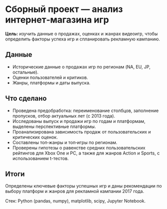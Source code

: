 # Сборный проект — анализ интернет‑магазина игр

**Цель:** изучить данные о продажах, оценках и жанрах видеоигр, чтобы определить факторы успеха игр и спланировать рекламную кампанию.

## Данные
- Исторические данные о продажах игр по регионам (NA, EU, JP, остальные).
- Оценки пользователей и критиков.
- Жанры, платформы и даты выпуска.

## Что сделано
- Проведена предобработка: переименование столбцов, заполнение пропусков, отбор актуальных лет (c 2013 года).
- Исследованы выпуск и продажи игр по годам и платформам, выделены перспективные платформы.
- Проанализирована зависимость продаж от пользовательских и критических оценок.
- Составлены топ‑жанры и топ‑игры по регионам.
- Проверены гипотезы о равенстве средних пользовательских рейтингов для Xbox One и PC, а также для жанров Action и Sports, с использованием t-тестов.

## Итоги
Определены ключевые факторы успешных игр и даны рекомендации по выбору платформ и жанров для рекламной кампании 2017 года.

Стек: Python (pandas, numpy), matplotlib, scipy, Jupyter Notebook.
